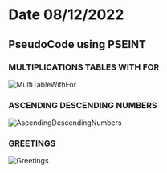 # Date 08/12/2022

## PseudoCode using PSEINT


### MULTIPLICATIONS TABLES WITH FOR

![MultiTableWithFor](https://user-images.githubusercontent.com/44917179/206615276-d4397446-d885-486d-8865-59b28f21ae60.png)



### ASCENDING DESCENDING NUMBERS

![AscendingDescendingNumbers](https://user-images.githubusercontent.com/44917179/206616950-1d756726-cc39-4a26-8f19-725c58e384cc.png)



### GREETINGS

![Greetings](https://user-images.githubusercontent.com/44917179/206620401-594c6b5a-06de-4e57-ab6b-8dbf4caaa5d9.png)
